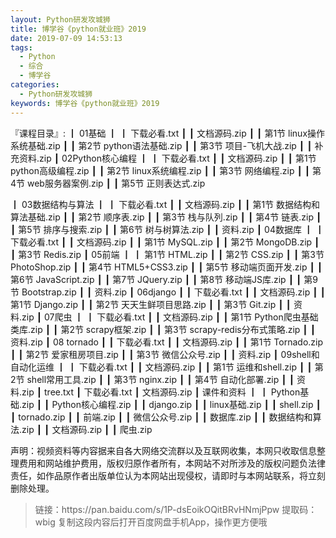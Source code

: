 ```yaml
---
layout: Python研发攻城狮
title: 博学谷《python就业班》2019
date: 2019-07-09 14:53:13
tags:
  - Python
  - 综合
  - 博学谷
categories:
  - Python研发攻城狮
keywords: 博学谷《python就业班》2019
---
```

『课程目录』: 
┃  01基础
┃  ┃  下载必看.txt
┃  ┃  文档源码.zip
┃  ┃  第1节 linux操作系统基础.zip
┃  ┃  第2节 python语法基础.zip
┃  ┃  第3节 项目-飞机大战.zip
┃  ┃  补充资料.zip
┃  02Python核心编程
┃  ┃  下载必看.txt
┃  ┃  文档源码.zip
┃  ┃  第1节 python高级编程.zip
┃  ┃  第2节 linux系统编程.zip
┃  ┃  第3节 网络编程.zip
┃  ┃  第4节 web服务器案例.zip
┃  ┃  第5节 正则表达式.zip
<!-- more -->
┃  03数据结构与算法
┃  ┃  下载必看.txt
┃  ┃  文档源码.zip
┃  ┃  第1节 数据结构和算法基础.zip
┃  ┃  第2节 顺序表.zip
┃  ┃  第3节 栈与队列.zip
┃  ┃  第4节 链表.zip
┃  ┃  第5节 排序与搜索.zip
┃  ┃  第6节 树与树算法.zip
┃  ┃  资料.zip
┃  04数据库
┃  ┃  下载必看.txt
┃  ┃  文档源码.zip
┃  ┃  第1节 MySQL.zip
┃  ┃  第2节 MongoDB.zip
┃  ┃  第3节 Redis.zip
┃  05前端
┃  ┃  第1节 HTML.zip
┃  ┃  第2节 CSS.zip
┃  ┃  第3节 PhotoShop.zip
┃  ┃  第4节 HTML5+CSS3.zip
┃  ┃  第5节 移动端页面开发.zip
┃  ┃  第6节 JavaScript.zip
┃  ┃  第7节 JQuery.zip
┃  ┃  第8节 移动端JS库.zip
┃  ┃  第9节 Bootstrap.zip
┃  ┃  资料.zip
┃  06django
┃  ┃  下载必看.txt
┃  ┃  文档源码.zip
┃  ┃  第1节 Django.zip
┃  ┃  第2节 天天生鲜项目思路.zip
┃  ┃  第3节 Git.zip
┃  ┃  资料.zip
┃  07爬虫
┃  ┃  下载必看.txt
┃  ┃  文档源码.zip
┃  ┃  第1节 Python爬虫基础类库.zip
┃  ┃  第2节 scrapy框架.zip
┃  ┃  第3节 scrapy-redis分布式策略.zip
┃  ┃  资料.zip
┃  08 tornado
┃  ┃  下载必看.txt
┃  ┃  文档源码.zip
┃  ┃  第1节 Tornado.zip
┃  ┃  第2节 爱家租房项目.zip
┃  ┃  第3节 微信公众号.zip
┃  ┃  资料.zip
┃  09shell和自动化运维
┃  ┃  下载必看.txt
┃  ┃  文档源码.zip
┃  ┃  第1节 运维和shell.zip
┃  ┃  第2节 shell常用工具.zip
┃  ┃  第3节 nginx.zip
┃  ┃  第4节 自动化部署.zip
┃  ┃  资料.zip
┃  tree.txt
┃  下载必看.txt
┃  文档源码.zip
┃  课件和资料
┃  ┃  Python基础.zip
┃  ┃  Python核心编程.zip
┃  ┃  django.zip
┃  ┃  linux基础.zip
┃  ┃  shell.zip
┃  ┃  tornado.zip
┃  ┃  前端.zip
┃  ┃  微信公众号.zip
┃  ┃  数据库.zip
┃  ┃  数据结构和算法.zip
┃  ┃  文档源码.zip
┃  ┃  爬虫.zip
<div class="post-copyright">
    <div class="post-copyright__author">
      <span class="post-copyright-meta">声明：视频资料等内容据来自各大网络交流群以及互联网收集，本网只收取信息整理费用和网站维护费用，版权归原作者所有，本网站不对所涉及的版权问题负法律责任，如作品原作者出版单位认为本网站出现侵权，请即时与本网站联系，将立刻删除处理。 </span>
    </div>
</div>

<blockquote class="blockquote-center">
链接：https://pan.baidu.com/s/1P-dsEoikOQitBRvHNmjPpw 
提取码：wbig 
复制这段内容后打开百度网盘手机App，操作更方便哦
</blockquote>

